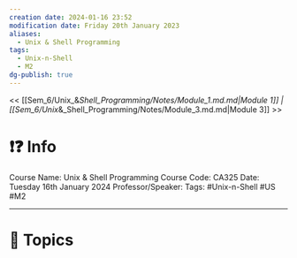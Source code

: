 ```yaml
---
creation date: 2024-01-16 23:52
modification date: Friday 20th January 2023
aliases:
  - Unix & Shell Programming
tags:
  - Unix-n-Shell
  - M2
dg-publish: true
---
```


<< [[Sem_6/Unix_&_Shell_Programming/Notes/Module_1.md.md|Module 1]]  | [[Sem_6/Unix_&_Shell_Programming/Notes/Module_3.md.md|Module 3]] >>

# ❗❓ Info
Course Name: Unix & Shell Programming
Course Code: CA325
Date: Tuesday 16th January 2024
Professor/Speaker: 
Tags: #Unix-n-Shell #US #M2

---
# 📃 Topics